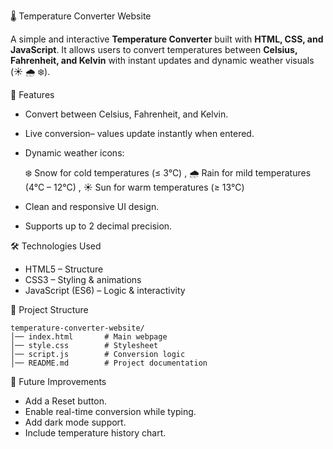  🌡️ Temperature Converter Website

A simple and interactive **Temperature Converter** built with **HTML, CSS, and JavaScript**.
It allows users to convert temperatures between **Celsius, Fahrenheit, and Kelvin** with instant updates and dynamic weather visuals (☀️ 🌧️ ❄️).

🚀 Features

 * Convert between Celsius, Fahrenheit, and Kelvin.
 * Live conversion– values update instantly when entered.
 * Dynamic weather icons:

   ❄️ Snow for cold temperatures (≤ 3°C) ,
   🌧️ Rain for mild temperatures (4°C – 12°C) ,
   ☀️ Sun for warm temperatures (≥ 13°C)

 * Clean and responsive UI design.
 * Supports up to 2 decimal precision.


🛠️ Technologies Used

* HTML5 – Structure
* CSS3 – Styling & animations
* JavaScript (ES6) – Logic & interactivity

📂 Project Structure

```
temperature-converter-website/
│── index.html       # Main webpage  
│── style.css        # Stylesheet  
│── script.js        # Conversion logic  
│── README.md        # Project documentation  
```

🎯 Future Improvements

* Add a Reset button.
* Enable real-time conversion while typing.
* Add dark mode support.
* Include temperature history chart.
